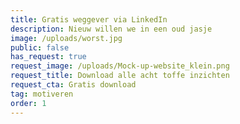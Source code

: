 ```yaml
---
title: Gratis weggever via LinkedIn
description: Nieuw willen we in een oud jasje
image: /uploads/worst.jpg
public: false
has_request: true
request_image: /uploads/Mock-up-website_klein.png
request_title: Download alle acht toffe inzichten
request_cta: Gratis download
tag: motiveren
order: 1
---
```


